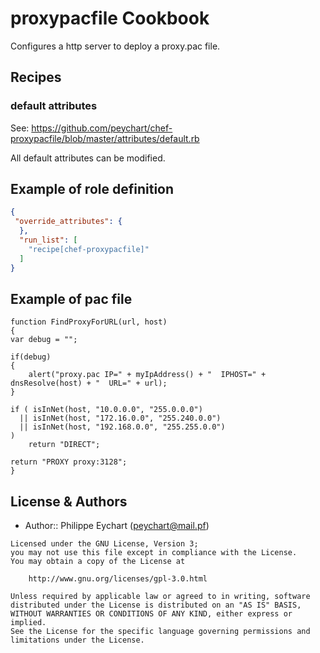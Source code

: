 proxypacfile Cookbook
=====================

Configures a http server to deploy a proxy.pac file.


Recipes
-------
### default attributes

See: https://github.com/peychart/chef-proxypacfile/blob/master/attributes/default.rb

All default attributes can be modified.


Example of role definition
--------------------------

```json
{
 "override_attributes": {
  },
  "run_list": [
    "recipe[chef-proxypacfile]"
  ]
}
```
Example of pac file
-------------------

    function FindProxyForURL(url, host)
    {
    var debug = "";

    if(debug)
    {
        alert("proxy.pac IP=" + myIpAddress() + "  IPHOST=" + dnsResolve(host) + "  URL=" + url);
    }

    if ( isInNet(host, "10.0.0.0", "255.0.0.0")
      || isInNet(host, "172.16.0.0", "255.240.0.0")
      || isInNet(host, "192.168.0.0", "255.255.0.0")
    )
        return "DIRECT";

    return "PROXY proxy:3128";
    }

License & Authors
-----------------

- Author:: Philippe Eychart (peychart@mail.pf)

```text
Licensed under the GNU License, Version 3;
you may not use this file except in compliance with the License.
You may obtain a copy of the License at

    http://www.gnu.org/licenses/gpl-3.0.html

Unless required by applicable law or agreed to in writing, software
distributed under the License is distributed on an "AS IS" BASIS,
WITHOUT WARRANTIES OR CONDITIONS OF ANY KIND, either express or implied.
See the License for the specific language governing permissions and
limitations under the License.
```
